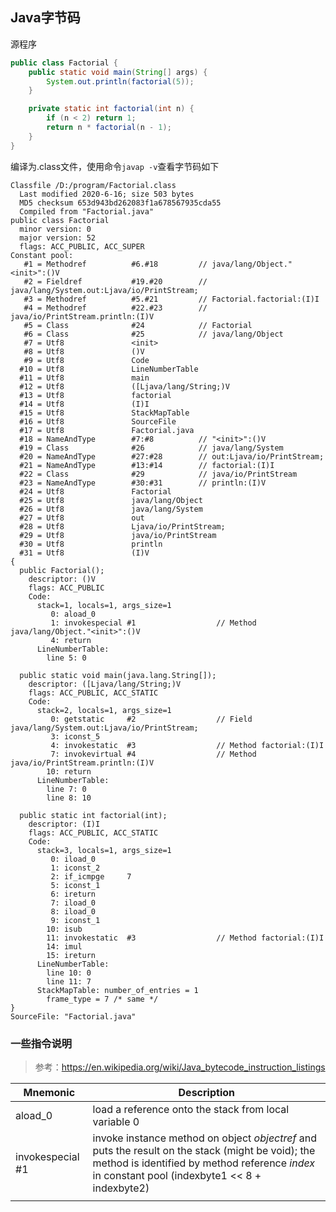 ## Java字节码

源程序

```Java
public class Factorial {
    public static void main(String[] args) {
        System.out.println(factorial(5));
    }

    private static int factorial(int n) {
        if (n < 2) return 1;
        return n * factorial(n - 1);
    }
}
```

编译为.class文件，使用命令`javap -v`查看字节码如下

```
Classfile /D:/program/Factorial.class
  Last modified 2020-6-16; size 503 bytes
  MD5 checksum 653d943bd262083f1a678567935cda55
  Compiled from "Factorial.java"
public class Factorial
  minor version: 0
  major version: 52
  flags: ACC_PUBLIC, ACC_SUPER
Constant pool:
   #1 = Methodref          #6.#18         // java/lang/Object."<init>":()V
   #2 = Fieldref           #19.#20        // java/lang/System.out:Ljava/io/PrintStream;
   #3 = Methodref          #5.#21         // Factorial.factorial:(I)I
   #4 = Methodref          #22.#23        // java/io/PrintStream.println:(I)V
   #5 = Class              #24            // Factorial
   #6 = Class              #25            // java/lang/Object
   #7 = Utf8               <init>
   #8 = Utf8               ()V
   #9 = Utf8               Code
  #10 = Utf8               LineNumberTable
  #11 = Utf8               main
  #12 = Utf8               ([Ljava/lang/String;)V
  #13 = Utf8               factorial
  #14 = Utf8               (I)I
  #15 = Utf8               StackMapTable
  #16 = Utf8               SourceFile
  #17 = Utf8               Factorial.java
  #18 = NameAndType        #7:#8          // "<init>":()V
  #19 = Class              #26            // java/lang/System
  #20 = NameAndType        #27:#28        // out:Ljava/io/PrintStream;
  #21 = NameAndType        #13:#14        // factorial:(I)I
  #22 = Class              #29            // java/io/PrintStream
  #23 = NameAndType        #30:#31        // println:(I)V
  #24 = Utf8               Factorial
  #25 = Utf8               java/lang/Object
  #26 = Utf8               java/lang/System
  #27 = Utf8               out
  #28 = Utf8               Ljava/io/PrintStream;
  #29 = Utf8               java/io/PrintStream
  #30 = Utf8               println
  #31 = Utf8               (I)V
{
  public Factorial();
    descriptor: ()V
    flags: ACC_PUBLIC
    Code:
      stack=1, locals=1, args_size=1
         0: aload_0
         1: invokespecial #1                  // Method java/lang/Object."<init>":()V
         4: return
      LineNumberTable:
        line 5: 0

  public static void main(java.lang.String[]);
    descriptor: ([Ljava/lang/String;)V
    flags: ACC_PUBLIC, ACC_STATIC
    Code:
      stack=2, locals=1, args_size=1
         0: getstatic     #2                  // Field java/lang/System.out:Ljava/io/PrintStream;
         3: iconst_5
         4: invokestatic  #3                  // Method factorial:(I)I
         7: invokevirtual #4                  // Method java/io/PrintStream.println:(I)V
        10: return
      LineNumberTable:
        line 7: 0
        line 8: 10

  public static int factorial(int);
    descriptor: (I)I
    flags: ACC_PUBLIC, ACC_STATIC
    Code:
      stack=3, locals=1, args_size=1
         0: iload_0
         1: iconst_2
         2: if_icmpge     7
         5: iconst_1
         6: ireturn
         7: iload_0
         8: iload_0
         9: iconst_1
        10: isub
        11: invokestatic  #3                  // Method factorial:(I)I
        14: imul
        15: ireturn
      LineNumberTable:
        line 10: 0
        line 11: 7
      StackMapTable: number_of_entries = 1
        frame_type = 7 /* same */
}
SourceFile: "Factorial.java"
```

### 一些指令说明

> 参考：https://en.wikipedia.org/wiki/Java_bytecode_instruction_listings

| Mnemonic         | Description                                                  |
| ---------------- | ------------------------------------------------------------ |
| aload_0          | load a reference onto the stack from local variable 0        |
| invokespecial #1 | invoke instance method on object *objectref* and puts the result on the stack (might be void); the method is identified by method reference *index* in constant pool (indexbyte1 << 8 + indexbyte2) |
|                  |                                                              |

